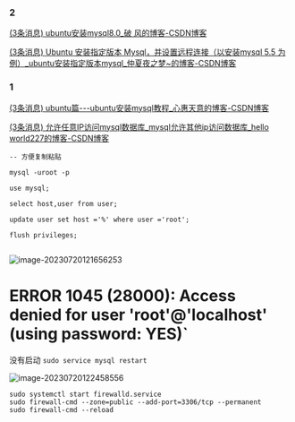 ### 2

[(3条消息) ubuntu安装mysql8.0_破 风的博客-CSDN博客](https://blog.csdn.net/qq_38935605/article/details/127509902?ops_request_misc=%7B%22request%5Fid%22%3A%22168982868416800215016834%22%2C%22scm%22%3A%2220140713.130102334..%22%7D&request_id=168982868416800215016834&biz_id=0&utm_medium=distribute.pc_search_result.none-task-blog-2~all~top_click~default-2-127509902-null-null.142^v90^insert_down1,239^v2^insert_chatgpt&utm_term=ubuntu安装mysql8.0&spm=1018.2226.3001.4187)

[(3条消息) Ubuntu 安装指定版本 Mysql，并设置远程连接（以安装mysql 5.5 为例）_ubuntu安装指定版本mysql_仲夏夜之梦~的博客-CSDN博客](https://blog.csdn.net/challenglistic/article/details/129247697)







### 1



[(3条消息) ubuntu篇---ubuntu安装mysql教程_心惠天意的博客-CSDN博客](https://blog.csdn.net/m0_46825740/article/details/128145298?ops_request_misc=&request_id=&biz_id=102&utm_term=ubuntu安装mysql&utm_medium=distribute.pc_search_result.none-task-blog-2~all~sobaiduweb~default-0-128145298.nonecase&spm=1018.2226.3001.4187)

[(3条消息) 允许任意IP访问mysql数据库_mysql允许其他ip访问数据库_hello world227的博客-CSDN博客](https://blog.csdn.net/mengniu666/article/details/129680530?ops_request_misc=%7B%22request%5Fid%22%3A%22168982548216782427489209%22%2C%22scm%22%3A%2220140713.130102334..%22%7D&request_id=168982548216782427489209&biz_id=0&utm_medium=distribute.pc_search_result.none-task-blog-2~all~baidu_landing_v2~default-4-129680530-null-null.142^v90^insert_down1,239^v2^insert_chatgpt&utm_term=mysql允许其他主机连接&spm=1018.2226.3001.4187)

```shell
-- 方便复制粘贴

mysql -uroot -p

use mysql;

select host,user from user;

update user set host ='%' where user ='root';

flush privileges;


```

![image-20230720121656253](https://cdn.789ak.com/img/image-20230720121656253.png)



# ERROR 1045 (28000): Access denied for user 'root'@'localhost' (using password: YES)`

没有启动 `sudo service mysql restart`



![image-20230720122458556](https://cdn.789ak.com/img/image-20230720122458556.png)

```shell
sudo systemctl start firewalld.service
sudo firewall-cmd --zone=public --add-port=3306/tcp --permanent
sudo firewall-cmd --reload

```

